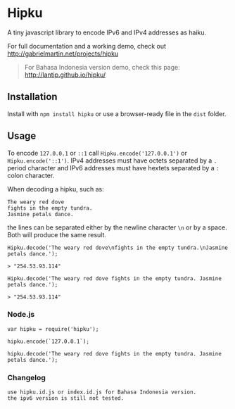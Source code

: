 # Hipku

A tiny javascript library to encode IPv6 and IPv4 addresses as haiku.

For full documentation and a working demo, check out http://gabrielmartin.net/projects/hipku

> For Bahasa Indonesia version demo, check this page: http://lantip.github.io/hipku/

## Installation

Install with `npm install hipku` or use a browser-ready file in the `dist` folder.

## Usage

To encode `127.0.0.1` or `::1` call `Hipku.encode('127.0.0.1')` or `Hipku.encode('::1')`. IPv4 addresses must have octets separated by a `.` period character and IPv6 addresses must have hextets separated by a `:` colon character.

When decoding a hipku, such as:

    The weary red dove
    fights in the empty tundra.
    Jasmine petals dance.
  
the lines can be separated either by the newline character `\n` or by a space. Both will produce the same result.

    Hipku.decode('The weary red dove\nfights in the empty tundra.\nJasmine petals dance.');
    
    > "254.53.93.114"
    
    Hipku.decode('The weary red dove fights in the empty tundra. Jasmine petals dance.');
    
    > "254.53.93.114"
  
### Node.js

    var hipku = require('hipku');

    hipku.encode(`127.0.0.1`);

    hipku.decode('The weary red dove fights in the empty tundra. Jasmine petals dance.');

### Changelog

    use hipku.id.js or index.id.js for Bahasa Indonesia version. 
    the ipv6 version is still not tested.
